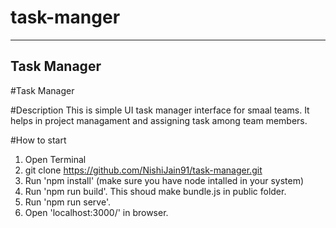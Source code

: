 # task-manger
--------------------
Task Manager
--------------------

#Task Manager

#Description
This is simple UI task manager interface for smaal teams. It helps in project managament and assigning task among team members.

#How to start
1. Open Terminal
2. git clone https://github.com/NishiJain91/task-manager.git
3. Run 'npm install' (make sure you have node intalled in your system)
4. Run 'npm run build'. This shoud make bundle.js in public folder.
5. Run 'npm run serve'.
6. Open 'localhost:3000/' in browser.



